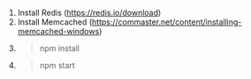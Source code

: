 
1. Install Redis (https://redis.io/download)
2. Install Memcached (https://commaster.net/content/installing-memcached-windows)
3. >npm install
4. >npm start
